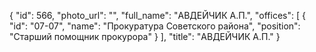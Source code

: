 {
    "id": 566,
    "photo_url": "",
    "full_name": "АВДЕЙЧИК А.П.",
    "offices": [
        {
            "id": "07-07",
            "name": "Прокуратура Советского района",
            "position": "Старший помощник прокурора"
        }
    ],
    "title": "АВДЕЙЧИК А.П."
}